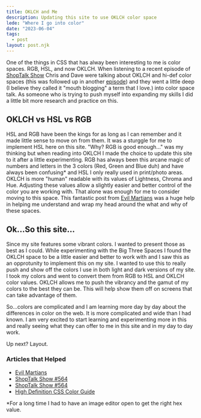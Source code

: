 ```yaml
---
title: OKLCH and Me
description: Updating this site to use OKLCH color space
lede: "Where I go into color"
date: "2023-06-04"
tags:
  - post
layout: post.njk
---
```


One of the things in CSS that has alway been interesting to me is color spaces. RGB, HSL, and now OKLCH. When listening to a recent episode of [ShopTalk Show](https://shoptalkshow.com/564/) Chris and Dave were talking about OKLCH and hi-def color spaces (this was followed up in another [episode](https://shoptalkshow.com/565/)) and they went a little deep (I believe they called it "mouth blogging" a term that I love.) into color space talk. As someone who is trying to push myself into expanding my skills I did a little bit more research and practice on this.

## OKLCH vs HSL vs RGB
HSL and RGB have been the kings for as long as I can remember and it made little sense to move on from them. It was a sturggle for me to implement HSL here on this site. "Why? RGB is good enough..." was my thinking but when reading into OKLCH I made the choice to update this site to it after a little experimenting.  RGB has always been this arcane magic of numbers and letters in the 3 colors (Red, Green and Blue duh) and have always been confusing* and HSL I only really used in print/photo areas. OKLCH is more "human" readable with its values of Lightness, Chroma and Hue. Adjusting these values allow a slightly easier and better control of the color you are working with. That alone was enough for me to consider moving to this space. This fantastic post from [Evil Martians](https://evilmartians.com/chronicles/oklch-in-css-why-quit-rgb-hsl) was a huge help in helping me understand and wrap my head around the what and why of these spaces.

## Ok...So this site...
Since my site features some vibrant colors. I wanted to present those as best as I could. While experimenting with the Big Three Spaces I found the OKLCH space to be a little easier and better to work with and I saw this as an opprotunity to implement this on my site. I wanted to use this to really push and show off the colors I use in both light and dark versions of my site. I took my colors and went to convert them from RGB to HSL and OKLCH color values. OKLCH allows me to push the vibrancy and the gamut of my colors to the best they can be. This will help show them off on screens that can take advantage of them.

So...colors are complicated and I am learning more day by day about the differences in color on the web. It is more complicated and wide than I had known. I am very excited to start learning and experimenting more in this and really seeing what they can offer to me in this site and in my day to day work.

Up next? Layout.

### Articles that Helped
* [Evil Martians](https://evilmartians.com/chronicles/oklch-in-css-why-quit-rgb-hsl)
* [ShopTalk Show #564](https://shoptalkshow.com/564/)
* [ShopTalk Show #564](https://shoptalkshow.com/565/)
* [High Definition CSS Color Guide](https://developer.chrome.com/articles/high-definition-css-color-guide/)


*For a long time I had to have an image editor open to get the right hex value.
